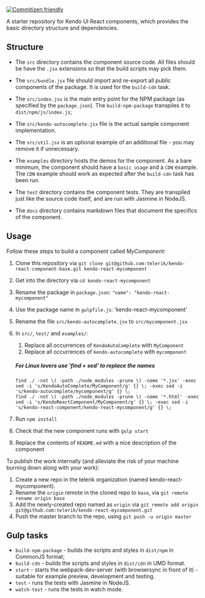 [![Commitizen friendly](https://img.shields.io/badge/commitizen-friendly-brightgreen.svg)](http://commitizen.github.io/cz-cli/)

A starter repository for Kendo UI React components, which provides the basic directory structure and dependencies.

## Structure

- The `src` directory contains the component source code. All files should be have the `.jsx` extensions so that the build scripts may pick them.
- The `src/bundle.jsx` file should import and re-export all public components of the package. It is used for the `build-cdn` task.
- The `src/index.jsx` is the main entry point for the NPM package (as specified by the `package.json`). The `build-npm-package` transpiles it to `dist/npm/js/index.js`;
- The `src/kendo-autocomplete.jsx` file is the actual sample component implementation.
- The `src/util.jsx` is an optional example of an additional file - you may remove it if unnecessary.

- The `examples` directory hosts the demos for the component. As a bare minimum, the component should have a `basic usage` and a `CDN` example.  The `CDN` example should work as expected after the `build-cdn` task has been run.
- The `test` directory contains the component tests. They are transpiled just like the source code itself, and are run with Jasmine in NodeJS.

- The `docs` directory contains markdown files that document the specifics of the component.

## Usage

Follow these steps to build a component called *MyComponent*:

1. Clone this repository via `git clone git@github.com:telerik/kendo-react-component-base.git kendo-react-mycomponent`
1. Get into the directory via `cd kendo-react-mycomponent`
1. Rename the package in `package.json`: `"name": "kendo-react-mycomponent"`
1. Use the package name in `gulpfile.js`: 'kendo-react-mycomponent'
1. Rename the file `src/kendo-autocomplete.jsx` to `src/mycomponent.jsx`
1. In `src/`, `test/` and `examples/`:
   1. Replace all occurrences of `KendoAutoComplete` with `MyComponent`
   1. Replace all occurrences of `kendo-autocomplete` with `mycomponent`
   
   ##### For Linux lovers use 'find + sed' to replace the names
   ```
   find ./ -not \( -path ./node_modules -prune \) -name '*.jsx' -exec sed -i 's/KendoAutoComplete/MyComponent/g' {} \; -exec sed -i 's/kendo-autocomplete/mycomponent/g' {} \;
   find ./ -not \( -path ./node_modules -prune \) -name '*.html' -exec sed -i 's/KendoReactComponent/MyComponent/g' {} \; -exec sed -i 's/kendo-react-component/kendo-react-mycomponent/g' {} \;
   ```
   
1. Run `npm install`
1. Check that the new component runs with `gulp start`
1. Replace the contents of `README.md` with a nice description of the component

To publish the work internally (and alleviate the risk of your machine burning down along with your work):

1. Create a new repo in the telerik organization (named kendo-react-mycomponent).
1. Rename the `origin` remote in the cloned repo to `base`, via `git remote rename origin base`
1. Add the newly-created repo named as `origin` via `git remote add origin git@github.com:telerik/kendo-react-mycomponent.git`
1. Push the master branch to the repo, using `git push -u origin master`

## Gulp tasks

- `build-npm-package` - builds the scripts and styles in `dist/npm` in CommonJS format;
- `build-cdn` - builds the scripts and styles in `dist/cdn` in UMD format.
- `start` - starts the webpack-dev-server (with browsersync in front of it) - suitable for example preview, development and testing.
- `test` - runs the tests with Jasmine in NodeJS.
- `watch-test` - runs the tests in watch mode.
